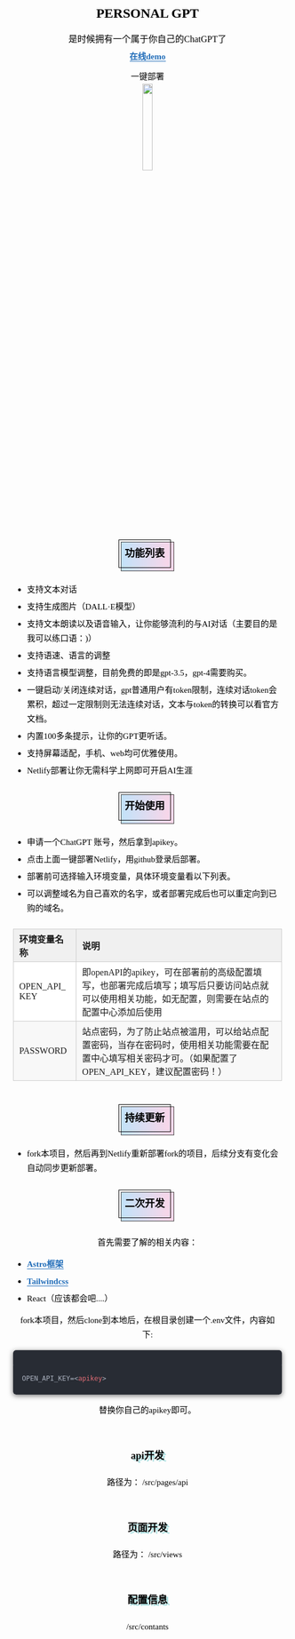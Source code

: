 <section id="nice" data-tool="mdnice编辑器" data-website="https://www.mdnice.com" style="font-size: 16px; color: black; padding: 0 10px; line-height: 1.6; word-spacing: 0px; letter-spacing: 0px; word-break: break-word; word-wrap: break-word; text-align: left; font-family: Optima-Regular, Optima, PingFangSC-light, PingFangTC-light, 'PingFang SC', Cambria, Cochin, Georgia, Times, 'Times New Roman', serif;"><div align="center" data-tool="mdnice编辑器">
<h1 style="margin-top: 30px; margin-bottom: 15px; padding: 0px; font-weight: bold; color: black; font-size: 24px;">PERSONAL GPT</h1>
是时候拥有一个属于你自己的ChatGPT了
<p style="padding-top: 8px; padding-bottom: 8px; margin: 0; line-height: 26px; color: black; font-size: 15px; padding: 5px; text-align: center;"><a href="https://quguoliang.netlify.app/" style="text-decoration: none; color: #1e6bb8; word-wrap: break-word; font-weight: bold; border-bottom: 1px solid #1e6bb8; font-size: 15px;">在线demo</a></p>
<p style="padding-top: 8px; padding-bottom: 8px; margin: 0; line-height: 26px; color: black; font-size: 15px; padding: 5px; text-align: center;">一键部署  <a href="https://app.netlify.com/start/repos/quguoliang%2Fpersonal-gpt" style="text-decoration: none; color: #1e6bb8; word-wrap: break-word; font-weight: bold; border-bottom: 1px solid #1e6bb8; font-size: 15px;"><img src="https://p3-juejin.byteimg.com/tos-cn-i-k3u1fbpfcp/e9fba3431bb64421b47489b271d1db2d~tplv-k3u1fbpfcp-zoom-1.image" alt width="20%" style="display: block; margin: 0 auto; max-width: 100%;"></a></p>
</div>
<figure data-tool="mdnice编辑器" style="margin: 0; margin-top: 10px; margin-bottom: 10px; display: flex; flex-direction: column; justify-content: center; align-items: center;"><img src="https://p9-juejin.byteimg.com/tos-cn-i-k3u1fbpfcp/32f542b345dd4e738a8ab4151496287e~tplv-k3u1fbpfcp-watermark.image?" alt style="display: block; margin: 0 auto; max-width: 100%;"></figure>
<h2 data-tool="mdnice编辑器" style="margin-top: 30px; margin-bottom: 15px; padding: 0px; font-weight: bold; color: black; font-size: 22px; display: table; margin: 30px auto 20px auto; background-image: linear-gradient(to left, rgb(253, 213, 231), rgb(194, 226, 249)); border-style: solid; border-width: 1px; border-radius: 0px; border-color: rgb(62, 62, 62);"><span class="prefix" style="display: none;"></span><span class="content" style="display: block; font-size: 18px; border: 1px solid black; padding: 10px; transform: translate3d(-5px, -5px, 0px);">功能列表</span><span class="suffix"></span></h2>
<ul data-tool="mdnice编辑器" style="margin-top: 8px; margin-bottom: 8px; padding-left: 25px; color: black; list-style-type: disc;">
<li><section style="margin-top: 5px; margin-bottom: 5px; line-height: 26px; text-align: left; color: rgb(1,1,1); font-weight: 500; font-size: 15px;">支持文本对话</section></li><li><section style="margin-top: 5px; margin-bottom: 5px; line-height: 26px; text-align: left; color: rgb(1,1,1); font-weight: 500; font-size: 15px;">支持生成图片（DALL·E模型）</section></li><li><section style="margin-top: 5px; margin-bottom: 5px; line-height: 26px; text-align: left; color: rgb(1,1,1); font-weight: 500; font-size: 15px;">支持文本朗读以及语音输入，让你能够流利的与AI对话（主要目的是我可以练口语：)）</section></li><li><section style="margin-top: 5px; margin-bottom: 5px; line-height: 26px; text-align: left; color: rgb(1,1,1); font-weight: 500; font-size: 15px;">支持语速、语言的调整</section></li><li><section style="margin-top: 5px; margin-bottom: 5px; line-height: 26px; text-align: left; color: rgb(1,1,1); font-weight: 500; font-size: 15px;">支持语言模型调整，目前免费的即是gpt-3.5，gpt-4需要购买。</section></li><li><section style="margin-top: 5px; margin-bottom: 5px; line-height: 26px; text-align: left; color: rgb(1,1,1); font-weight: 500; font-size: 15px;">一键启动/关闭连续对话，gpt普通用户有token限制，连续对话token会累积，超过一定限制则无法连续对话，文本与token的转换可以看官方文档。</section></li><li><section style="margin-top: 5px; margin-bottom: 5px; line-height: 26px; text-align: left; color: rgb(1,1,1); font-weight: 500; font-size: 15px;">内置100多条提示，让你的GPT更听话。</section></li><li><section style="margin-top: 5px; margin-bottom: 5px; line-height: 26px; text-align: left; color: rgb(1,1,1); font-weight: 500; font-size: 15px;">支持屏幕适配，手机、web均可优雅使用。</section></li><li><section style="margin-top: 5px; margin-bottom: 5px; line-height: 26px; text-align: left; color: rgb(1,1,1); font-weight: 500; font-size: 15px;">Netlify部署让你无需科学上网即可开启AI生涯</section></li></ul>
<h2 data-tool="mdnice编辑器" style="margin-top: 30px; margin-bottom: 15px; padding: 0px; font-weight: bold; color: black; font-size: 22px; display: table; margin: 30px auto 20px auto; background-image: linear-gradient(to left, rgb(253, 213, 231), rgb(194, 226, 249)); border-style: solid; border-width: 1px; border-radius: 0px; border-color: rgb(62, 62, 62);"><span class="prefix" style="display: none;"></span><span class="content" style="display: block; font-size: 18px; border: 1px solid black; padding: 10px; transform: translate3d(-5px, -5px, 0px);">开始使用</span><span class="suffix"></span></h2>
<ul data-tool="mdnice编辑器" style="margin-top: 8px; margin-bottom: 8px; padding-left: 25px; color: black; list-style-type: disc;">
<li><section style="margin-top: 5px; margin-bottom: 5px; line-height: 26px; text-align: left; color: rgb(1,1,1); font-weight: 500; font-size: 15px;">申请一个ChatGPT 账号，然后拿到apikey。</section></li><li><section style="margin-top: 5px; margin-bottom: 5px; line-height: 26px; text-align: left; color: rgb(1,1,1); font-weight: 500; font-size: 15px;">点击上面一键部署Netlify，用github登录后部署。</section></li><li><section style="margin-top: 5px; margin-bottom: 5px; line-height: 26px; text-align: left; color: rgb(1,1,1); font-weight: 500; font-size: 15px;">部署前可选择输入环境变量，具体环境变量看以下列表。</section></li><li><section style="margin-top: 5px; margin-bottom: 5px; line-height: 26px; text-align: left; color: rgb(1,1,1); font-weight: 500; font-size: 15px;">可以调整域名为自己喜欢的名字，或者部署完成后也可以重定向到已购的域名。</section></li></ul>
<section class="table-container" data-tool="mdnice编辑器" style="overflow-x: auto;"><table style="display: table; text-align: left;">
<thead>
<tr style="border: 0; border-top: 1px solid #ccc; background-color: white;">
<th style="font-size: 16px; border: 1px solid #ccc; padding: 5px 10px; text-align: left; font-weight: bold; background-color: #f0f0f0; min-width: 85px;">环境变量名称</th>
<th style="font-size: 16px; border: 1px solid #ccc; padding: 5px 10px; text-align: left; font-weight: bold; background-color: #f0f0f0; min-width: 85px;">说明</th>
</tr>
</thead>
<tbody style="border: 0;">
<tr style="border: 0; border-top: 1px solid #ccc; background-color: white;">
<td style="font-size: 16px; border: 1px solid #ccc; padding: 5px 10px; text-align: left; min-width: 85px;">OPEN_API_KEY</td>
<td style="font-size: 16px; border: 1px solid #ccc; padding: 5px 10px; text-align: left; min-width: 85px;">即openAPI的apikey，可在部署前的高级配置填写，也部署完成后填写；填写后只要访问站点就可以使用相关功能，如无配置，则需要在站点的配置中心添加后使用</td>
</tr>
<tr style="border: 0; border-top: 1px solid #ccc; background-color: #F8F8F8;">
<td style="font-size: 16px; border: 1px solid #ccc; padding: 5px 10px; text-align: left; min-width: 85px;">PASSWORD</td>
<td style="font-size: 16px; border: 1px solid #ccc; padding: 5px 10px; text-align: left; min-width: 85px;">站点密码，为了防止站点被滥用，可以给站点配置密码，当存在密码时，使用相关功能需要在配置中心填写相关密码才可。（如果配置了OPEN_API_KEY，建议配置密码！）</td>
</tr>
</tbody>
</table>
</section><h2 data-tool="mdnice编辑器" style="margin-top: 30px; margin-bottom: 15px; padding: 0px; font-weight: bold; color: black; font-size: 22px; display: table; margin: 30px auto 20px auto; background-image: linear-gradient(to left, rgb(253, 213, 231), rgb(194, 226, 249)); border-style: solid; border-width: 1px; border-radius: 0px; border-color: rgb(62, 62, 62);"><span class="prefix" style="display: none;"></span><span class="content" style="display: block; font-size: 18px; border: 1px solid black; padding: 10px; transform: translate3d(-5px, -5px, 0px);">持续更新</span><span class="suffix"></span></h2>
<ul data-tool="mdnice编辑器" style="margin-top: 8px; margin-bottom: 8px; padding-left: 25px; color: black; list-style-type: disc;">
<li><section style="margin-top: 5px; margin-bottom: 5px; line-height: 26px; text-align: left; color: rgb(1,1,1); font-weight: 500; font-size: 15px;">fork本项目，然后再到Netlify重新部署fork的项目，后续分支有变化会自动同步更新部署。</section></li></ul>
<h2 data-tool="mdnice编辑器" style="margin-top: 30px; margin-bottom: 15px; padding: 0px; font-weight: bold; color: black; font-size: 22px; display: table; margin: 30px auto 20px auto; background-image: linear-gradient(to left, rgb(253, 213, 231), rgb(194, 226, 249)); border-style: solid; border-width: 1px; border-radius: 0px; border-color: rgb(62, 62, 62);"><span class="prefix" style="display: none;"></span><span class="content" style="display: block; font-size: 18px; border: 1px solid black; padding: 10px; transform: translate3d(-5px, -5px, 0px);">二次开发</span><span class="suffix"></span></h2>
<p data-tool="mdnice编辑器" style="padding-top: 8px; padding-bottom: 8px; margin: 0; line-height: 26px; color: black; font-size: 15px; padding: 5px; text-align: center;">首先需要了解的相关内容：</p>
<ul data-tool="mdnice编辑器" style="margin-top: 8px; margin-bottom: 8px; padding-left: 25px; color: black; list-style-type: disc;">
<li><section style="margin-top: 5px; margin-bottom: 5px; line-height: 26px; text-align: left; color: rgb(1,1,1); font-weight: 500; font-size: 15px;"><a href="https://astro.build/" style="text-decoration: none; color: #1e6bb8; word-wrap: break-word; font-weight: bold; border-bottom: 1px solid #1e6bb8; font-size: 15px;"> Astro框架</a></section></li><li><section style="margin-top: 5px; margin-bottom: 5px; line-height: 26px; text-align: left; color: rgb(1,1,1); font-weight: 500; font-size: 15px;"><a href="https://www.tailwindcss.cn/" style="text-decoration: none; color: #1e6bb8; word-wrap: break-word; font-weight: bold; border-bottom: 1px solid #1e6bb8; font-size: 15px;">Tailwindcss</a></section></li><li><section style="margin-top: 5px; margin-bottom: 5px; line-height: 26px; text-align: left; color: rgb(1,1,1); font-weight: 500; font-size: 15px;">React（应该都会吧....）</section></li></ul>
<p data-tool="mdnice编辑器" style="padding-top: 8px; padding-bottom: 8px; margin: 0; line-height: 26px; color: black; font-size: 15px; padding: 5px; text-align: center;">fork本项目，然后clone到本地后，在根目录创建一个.env文件，内容如下:</p>
<pre class="custom" data-tool="mdnice编辑器" style="margin-top: 10px; margin-bottom: 10px; border-radius: 5px; box-shadow: rgba(0, 0, 0, 0.55) 0px 2px 10px;"><span style="display: block; background: url(https://files.mdnice.com/user/3441/876cad08-0422-409d-bb5a-08afec5da8ee.svg); height: 30px; width: 100%; background-size: 40px; background-repeat: no-repeat; background-color: #282c34; margin-bottom: -7px; border-radius: 5px; background-position: 10px 10px;"></span><code class="hljs" style="overflow-x: auto; padding: 16px; color: #abb2bf; display: -webkit-box; font-family: Operator Mono, Consolas, Monaco, Menlo, monospace; font-size: 12px; -webkit-overflow-scrolling: touch; padding-top: 15px; background: #282c34; border-radius: 5px;">OPEN_API_KEY=<span class="xml" style="line-height: 26px;"><span class="hljs-tag" style="line-height: 26px;">&lt;<span class="hljs-name" style="color: #e06c75; line-height: 26px;">apikey</span>&gt;</span><br></span></code></pre>
<p data-tool="mdnice编辑器" style="padding-top: 8px; padding-bottom: 8px; margin: 0; line-height: 26px; color: black; font-size: 15px; padding: 5px; text-align: center;">替换你自己的apikey即可。</p>
<h3 data-tool="mdnice编辑器" style="margin-top: 30px; margin-bottom: 15px; padding: 0px; font-weight: bold; color: black; font-size: 20px; display: flex; flex-direction: column; align-items: center;"><span class="prefix" style="display: inline-block; width: 40px; height: 20px; background-position: 50% 50%; background-repeat: no-repeat; background-size: contain; background-image: url(https://files.mdnice.com/pic/d1e2129b-30a8-443d-8ebb-a3f7aa09141e.png);"></span><span class="content" style="font-size: 18px; text-shadow: rgb(171 224 225) 3.83022px 3.21394px 0px;">api开发</span><span class="suffix" style="display: none;"></span></h3>
<p data-tool="mdnice编辑器" style="padding-top: 8px; padding-bottom: 8px; margin: 0; line-height: 26px; color: black; font-size: 15px; padding: 5px; text-align: center;">路径为：
/src/pages/api</p>
<h3 data-tool="mdnice编辑器" style="margin-top: 30px; margin-bottom: 15px; padding: 0px; font-weight: bold; color: black; font-size: 20px; display: flex; flex-direction: column; align-items: center;"><span class="prefix" style="display: inline-block; width: 40px; height: 20px; background-position: 50% 50%; background-repeat: no-repeat; background-size: contain; background-image: url(https://files.mdnice.com/pic/d1e2129b-30a8-443d-8ebb-a3f7aa09141e.png);"></span><span class="content" style="font-size: 18px; text-shadow: rgb(171 224 225) 3.83022px 3.21394px 0px;">页面开发</span><span class="suffix" style="display: none;"></span></h3>
<p data-tool="mdnice编辑器" style="padding-top: 8px; padding-bottom: 8px; margin: 0; line-height: 26px; color: black; font-size: 15px; padding: 5px; text-align: center;">路径为：
/src/views</p>
<h3 data-tool="mdnice编辑器" style="margin-top: 30px; margin-bottom: 15px; padding: 0px; font-weight: bold; color: black; font-size: 20px; display: flex; flex-direction: column; align-items: center;"><span class="prefix" style="display: inline-block; width: 40px; height: 20px; background-position: 50% 50%; background-repeat: no-repeat; background-size: contain; background-image: url(https://files.mdnice.com/pic/d1e2129b-30a8-443d-8ebb-a3f7aa09141e.png);"></span><span class="content" style="font-size: 18px; text-shadow: rgb(171 224 225) 3.83022px 3.21394px 0px;">配置信息</span><span class="suffix" style="display: none;"></span></h3>
<p data-tool="mdnice编辑器" style="padding-top: 8px; padding-bottom: 8px; margin: 0; line-height: 26px; color: black; font-size: 15px; padding: 5px; text-align: center;">/src/contants</p>
</section>